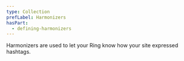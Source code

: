 ```yaml
---
type: Collection
prefLabel: Harmonizers
hasPart: 
  - defining-harmonizers
---
```


Harmonizers are used to let your Ring know how your site expressed hashtags. 